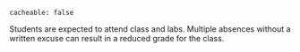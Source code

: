 ```
cacheable: false
```


Students are expected to attend class and labs. Multiple absences without a written excuse can result in a reduced grade for the class.
